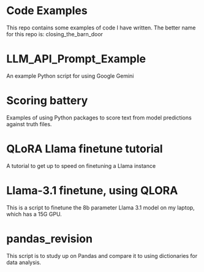 # Code Examples

This repo contains some examples of code I have written.
The better name for this repo is: closing_the_barn_door


# LLM_API_Prompt_Example
An example Python script for using Google Gemini

# Scoring battery
Examples of using Python packages to score text from model predictions against truth files.

# QLoRA Llama finetune tutorial
A tutorial to get up to speed on finetuning a Llama instance

# Llama-3.1 finetune, using QLORA
This is a script to finetune the 8b parameter Llama 3.1 model on my laptop, which has a 15G GPU.

# pandas_revision
This script is to study up on Pandas and compare it to using dictionaries for data analysis.
